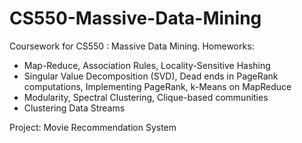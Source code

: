 # CS550-Massive-Data-Mining #

Coursework for CS550 : Massive Data Mining.
Homeworks:
* Map-Reduce, Association Rules, Locality-Sensitive Hashing
* Singular Value Decomposition (SVD), Dead ends in PageRank computations, Implementing PageRank, k-Means on MapReduce
* Modularity, Spectral Clustering, Clique-based communities
* Clustering Data Streams

Project:
Movie Recommendation System
